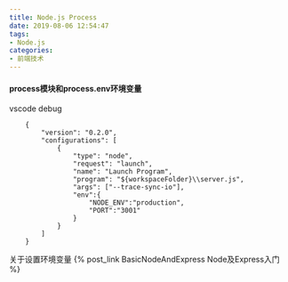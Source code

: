 ```yaml
---
title: Node.js Process
date: 2019-08-06 12:54:47
tags:
- Node.js
categories: 
- 前端技术
---
```

#### process模块和process.env环境变量
vscode debug
```
    {
        "version": "0.2.0",
        "configurations": [
            {
                "type": "node",
                "request": "launch",
                "name": "Launch Program",
                "program": "${workspaceFolder}\\server.js",
                "args": ["--trace-sync-io"],
                "env":{
                    "NODE_ENV":"production",
                    "PORT":"3001"
                }
            }
        ]
    }
```
关于设置环境变量 {% post_link BasicNodeAndExpress Node及Express入门 %}